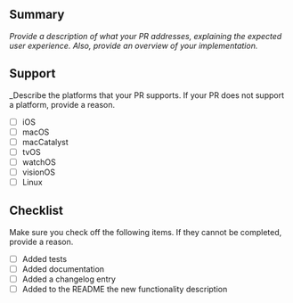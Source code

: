 ## Summary

_Provide a description of what your PR addresses, explaining the expected user experience. Also, provide an overview of your implementation._

## Support

_Describe the platforms that your PR supports. If your PR does not support a platform, provide a reason.

- [ ] iOS
- [ ] macOS
- [ ] macCatalyst
- [ ] tvOS
- [ ] watchOS
- [ ] visionOS
- [ ] Linux

## Checklist

Make sure you check off the following items. If they cannot be completed, provide a reason.

- [ ] Added tests
- [ ] Added documentation
- [ ] Added a changelog entry
- [ ] Added to the README the new functionality description
